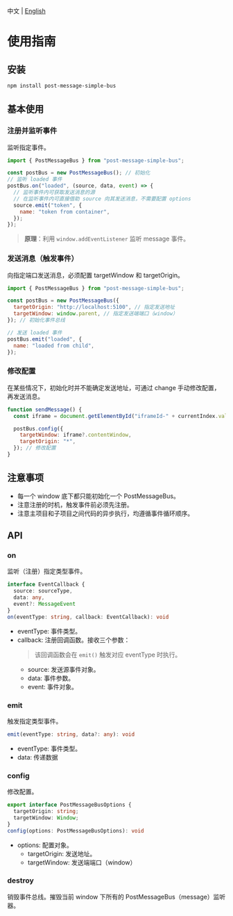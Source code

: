中文 | [English](./README.md)

# 使用指南

## 安装

```bash
npm install post-message-simple-bus
```

## 基本使用

### 注册并监听事件

监听指定事件。

```js
import { PostMessageBus } from "post-message-simple-bus";

const postBus = new PostMessageBus(); // 初始化
// 监听 loaded 事件
postBus.on("loaded", (source, data, event) => {
  // 监听事件内可获取发送消息的源
  // 在监听事件内可直接借助 source 向其发送消息，不需要配置 options
  source.emit("token", {
    name: "token from container",
  });
});
```

> **原理**：利用 `window.addEventListener` 监听 message 事件。

### 发送消息（触发事件）

向指定端口发送消息，必须配置 targetWindow 和 targetOrigin。

```js
import { PostMessageBus } from "post-message-simple-bus";

const postBus = new PostMessageBus({
  targetOrigin: "http://localhost:5100", // 指定发送地址
  targetWindow: window.parent, // 指定发送端端口（window）
}); // 初始化事件总线

// 发送 loaded 事件
postBus.emit("loaded", {
  name: "loaded from child",
});
```

### 修改配置

在某些情况下，初始化时并不能确定发送地址，可通过 change 手动修改配置，再发送消息。

```js
function sendMessage() {
  const iframe = document.getElementById("iframeId-" + currentIndex.value);

  postBus.config({
    targetWindow: iframe?.contentWindow,
    targetOrigin: "*",
  }); // 修改配置
}
```

## 注意事项

- 每一个 window 底下都只能初始化一个 PostMessageBus。
- 注意注册的时机，触发事件前必须先注册。
- 注意主项目和子项目之间代码的异步执行，均遵循事件循环顺序。

## API

### on

监听（注册）指定类型事件。

```ts
interface EventCallback {
  source: sourceType,
  data: any,
  event?: MessageEvent
}
on(eventType: string, callback: EventCallback): void
```

- eventType: 事件类型。
- callback: 注册回调函数。接收三个参数：
  > 该回调函数会在 `emit()` 触发对应 eventType 时执行。
  - source: 发送源事件对象。
  - data: 事件参数。
  - event: 事件对象。

### emit

触发指定类型事件。

```ts
emit(eventType: string, data?: any): void
```

- eventType: 事件类型。
- data: 传递数据

### config

修改配置。

```ts
export interface PostMessageBusOptions {
  targetOrigin: string;
  targetWindow: Window;
}
config(options: PostMessageBusOptions): void
```

- options: 配置对象。
  - targetOrigin: 发送地址。
  - targetWindow: 发送端端口（window）

### destroy

销毁事件总线。摧毁当前 window 下所有的 PostMessageBus（message）监听器。
